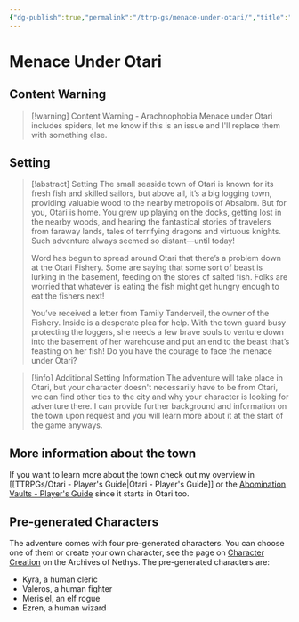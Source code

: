 ```yaml
---
{"dg-publish":true,"permalink":"/ttrp-gs/menace-under-otari/","title":"Menace Under Otari","created":"2023-05-13T06:04:55.089+02:00","updated":"2023-05-13T07:19:30.894+02:00"}
---
```



# Menace Under Otari

## Content Warning

> [!warning] Content Warning - Arachnophobia
> Menace under Otari includes spiders, let me know if this is an issue and I'll replace them with something else.

## Setting

> [!abstract] Setting
> The small seaside town of Otari is known for its fresh fish and skilled sailors, but above all, it’s a big logging town, providing valuable wood to the nearby metropolis of Absalom. But for you, Otari is home. You grew up playing on the docks, getting lost in the nearby woods, and hearing the fantastical stories of travelers from faraway lands, tales of terrifying dragons and virtuous knights. Such adventure always seemed so distant—until today!
> 
> Word has begun to spread around Otari that there’s a problem down at the Otari Fishery. Some are saying that some sort of beast is lurking in the basement, feeding on the stores of salted fish. Folks are worried that whatever is eating the fish might get hungry enough to eat the fishers next!
> 
> You’ve received a letter from Tamily Tanderveil, the owner of the Fishery. Inside is a desperate plea for help. With the town guard busy protecting the loggers, she needs a few brave souls to venture down into the basement of her warehouse and put an end to the beast that’s feasting on her fish! Do you have the courage to face the menace under Otari?

> [!info] Additional Setting Information
> The adventure will take place in Otari, but your character doesn't necessarily have to be from Otari, we can find other ties to the city and why your character is looking for adventure there. I can provide further background and information on the town upon request and you will learn more about it at the start of the game anyways.

## More information about the town

If you want to learn more about the town check out my overview in [[TTRPGs/Otari - Player's Guide\|Otari - Player's Guide]] or the [Abomination Vaults - Player's Guide](https://downloads.paizo.com/AbominationVaults_PlayersGuide.pdf) since it starts in Otari too.

## Pre-generated Characters

The adventure comes with four pre-generated characters. You can choose one of them or create your own character, see the page on [Character Creation](https://2e.aonprd.com/Rules.aspx?ID=66) on the Archives of Nethys. The pre-generated characters are:

- Kyra, a human cleric
- Valeros, a human fighter
- Merisiel, an elf rogue
- Ezren, a human wizard